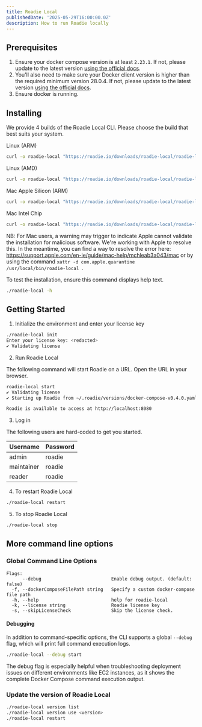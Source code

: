 ```yaml
---
title: Roadie Local
publishedDate: '2025-05-29T16:00:00.0Z'
description: How to run Roadie locally
---
```


## Prerequisites

1. Ensure your docker compose version is at least `2.23.1`. If not, please update to the latest version [using the official docs](https://docs.docker.com/compose/).
2. You'll also need to make sure your Docker client version is higher than the required minimum version 28.0.4. If not, please update to the latest version [using the official docs](https://docs.docker.com/engine/install/).
3. Ensure docker is running.

## Installing

We provide 4 builds of the Roadie Local CLI. Please choose the build that best suits your system.

Linux (ARM)

```bash
curl -o roadie-local "https://roadie.io/downloads/roadie-local/roadie-local-cli-latest-linux-arm64" && chmod +x ./roadie-local
```

Linux (AMD)

```bash
curl -o roadie-local "https://roadie.io/downloads/roadie-local/roadie-local-cli-latest-linux-amd64" && chmod +x ./roadie-local
```

Mac Apple Silicon (ARM)

```bash
curl -o roadie-local "https://roadie.io/downloads/roadie-local/roadie-local-cli-latest-darwin-arm64" && chmod +x ./roadie-local
```

Mac Intel Chip

```bash
curl -o roadie-local "https://roadie.io/downloads/roadie-local/roadie-local-cli-latest-darwin-amd64" && chmod +x ./roadie-local
```

NB: For Mac users, a warning may trigger to indicate Apple cannot validate the installation for malicious software. We're working with Apple to resolve this. In the meantime, you can find a way to resolve the error here: https://support.apple.com/en-ie/guide/mac-help/mchleab3a043/mac or by using the command `xattr -d com.apple.quarantine /usr/local/bin/roadie-local `.

To test the installation, ensure this command displays help text.

```bash
./roadie-local -h
```

## Getting Started


1. Initialize the environment and enter your license key

```bash
./roadie-local init
Enter your license key: <redacted>
✔ Validating license
```

2. Run Roadie Local

The following command will start Roadie on a URL. Open the URL in your browser.

```bash
roadie-local start
✔ Validating license
✔ Starting up Roadie from ~/.roadie/versions/docker-compose-v0.4.0.yaml

Roadie is available to access at http://localhost:8080
```

3. Log in

The following users are hard-coded to get you started.

| Username   | Password |
|------------|----------|
| admin      | roadie   |
| maintainer | roadie   |
| reader     | roadie   |

4. To restart Roadie Local

```bash
./roadie-local restart
```

5. To stop Roadie Local

```bash
./roadie-local stop
```

## More command line options

### Global Command Line Options

```
Flags:
      --debug                          Enable debug output. (default: false)
  -f, --dockerComposeFilePath string   Specify a custom docker-compose file path
  -h, --help                           help for roadie-local
  -k, --license string                 Roadie license key
  -s, --skipLicenseCheck               Skip the license check.
```

#### Debugging

In addition to command-specific options, the CLI supports a global `--debug` flag, which will
print full command execution logs.

```bash
./roadie-local --debug start
```

The debug flag is especially helpful when troubleshooting deployment issues on different
environments like EC2 instances, as it shows the complete Docker Compose command execution output.

### Update the version of Roadie Local

```bash
./roadie-local version list
./roadie-local version use <version>
./roadie-local restart
```
